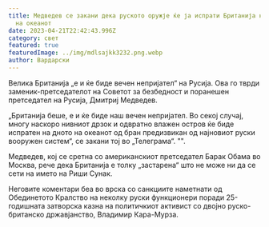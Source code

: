 ```yaml
---
title: Медведев се закани дека руското оружје ќе ја испрати Британија на дното
  на океанот
date: 2023-04-21T22:42:43.996Z
category: свет
featured: true
featuredImage: ../img/mdlsajkk3232.png.webp
author: Вардарски
---
```


Велика Британија „е и ќе биде вечен непријател“ на Русија. Ова го тврди заменик-претседателот на Советот за безбедност и поранешен претседател на Русија, Дмитриј Медведев.

„Британија беше, е и ќе биде наш вечен непријател. Во секој случај, многу наскоро нивниот дрзок и одвратно влажен остров ќе биде испратен на дното на океанот од бран предизвикан од најновиот руски вооружен систем“, се закани тој во „Телеграма“. "".

Медведев, кој се сретна со американскиот претседател Барак Обама во Москва, рече дека Британија е толку „застарена“ што не може ни да се сети на името на Риши Сунак.

Неговите коментари беа во врска со санкциите наметнати од Обединетото Кралство на неколку руски функционери поради 25-годишната затворска казна на политичкиот активист со двојно руско-британско државјанство, Владимир Кара-Мурза.
